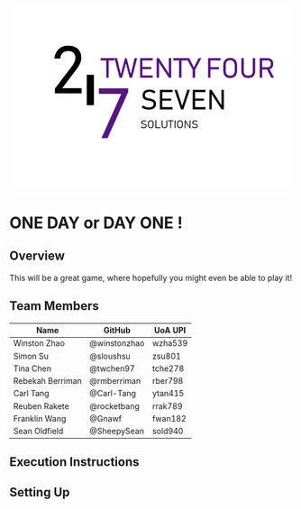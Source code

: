 <p align="center"> 
<img src="https://github.com/winstonzhao/SOFTENG-306-Project-2/blob/master/logo-full-text.png" width="500">
</p>

# ONE DAY or DAY ONE !

## Overview
This will be a great game, where hopefully you might even be able to play it!

## Team Members
| Name             | GitHub | UoA UPI
| ---------------- | ------------ | --------- |
| Winston Zhao | @winstonzhao | wzha539 |
| Simon Su | @sloushsu | zsu801 |
| Tina Chen | @twchen97 | tche278 |
| Rebekah Berriman | @rmberriman | rber798 |
| Carl Tang | @Carl-Tang | ytan415 |
| Reuben Rakete | @rocketbang | rrak789 |
| Franklin Wang | @Gnawf | fwan182 |
| Sean Oldfield | @SheepySean | sold940 |

## Execution Instructions

## Setting Up
